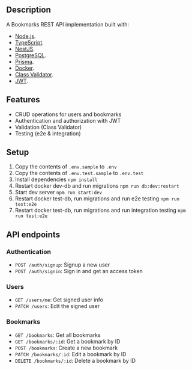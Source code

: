 ## Description

A Bookmarks REST API implementation built with:

- [Node.js](https://nodejs.org/en).
- [TypeScript](https://www.typescriptlang.org/).
- [NestJS](https://nestjs.com/).
- [PostgreSQL](https://www.postgresql.org/).
- [Prisma](https://www.prisma.io/).
- [Docker](https://www.docker.com/).
- [Class Validator](https://www.npmjs.com/package/class-validator).
- [JWT](https://jwt.io/).

## Features

- CRUD operations for users and bookmarks
- Authentication and authorization with JWT
- Validation (Class Validator)
- Testing (e2e & integration)

## Setup

1. Copy the contents of `.env.sample` to `.env`
2. Copy the contents of `.env.test.sample` to `.env.test`
3. Install dependencies `npm install`
4. Restart docker dev-db and run migrations `npm run db:dev:restart`
5. Start dev server `npm run start:dev`
6. Restart docker test-db, run migrations and run e2e testing `npm run test:e2e`
7. Restart docker test-db, run migrations and run integration testing `npm run test:e2e`

## API endpoints

### Authentication

- `POST /auth/signup`: Signup a new user
- `POST /auth/signin`: Sign in and get an access token

### Users

- `GET /users/me`: Get signed user info
- `PATCH /users`: Edit the signed user

### Bookmarks

- `GET /bookmarks`: Get all bookmarks
- `GET /bookmarks/:id`: Get a bookmark by ID
- `POST /bookmarks`: Create a new bookmark
- `PATCH /bookmarks/:id`: Edit a bookmark by ID
- `DELETE /bookmarks/:id`: Delete a bookmark by ID

